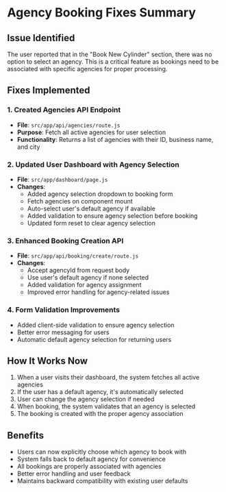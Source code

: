 # Agency Booking Fixes Summary

## Issue Identified
The user reported that in the "Book New Cylinder" section, there was no option to select an agency. This is a critical feature as bookings need to be associated with specific agencies for proper processing.

## Fixes Implemented

### 1. Created Agencies API Endpoint
- **File**: `src/app/api/agencies/route.js`
- **Purpose**: Fetch all active agencies for user selection
- **Functionality**: Returns a list of agencies with their ID, business name, and city

### 2. Updated User Dashboard with Agency Selection
- **File**: `src/app/dashboard/page.js`
- **Changes**:
  - Added agency selection dropdown to booking form
  - Fetch agencies on component mount
  - Auto-select user's default agency if available
  - Added validation to ensure agency selection before booking
  - Updated form reset to clear agency selection

### 3. Enhanced Booking Creation API
- **File**: `src/app/api/booking/create/route.js`
- **Changes**:
  - Accept agencyId from request body
  - Use user's default agency if none selected
  - Added validation for agency assignment
  - Improved error handling for agency-related issues

### 4. Form Validation Improvements
- Added client-side validation to ensure agency selection
- Better error messaging for users
- Automatic default agency selection for returning users

## How It Works Now

1. When a user visits their dashboard, the system fetches all active agencies
2. If the user has a default agency, it's automatically selected
3. User can change the agency selection if needed
4. When booking, the system validates that an agency is selected
5. The booking is created with the proper agency association

## Benefits

- Users can now explicitly choose which agency to book with
- System falls back to default agency for convenience
- All bookings are properly associated with agencies
- Better error handling and user feedback
- Maintains backward compatibility with existing user defaults